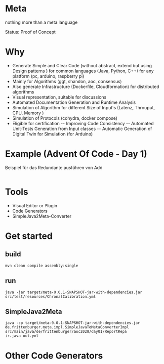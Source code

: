 # Meta
nothing more than a meta language


Status: Proof of Concept

# Why
- Generate Simple and Clear Code (without abstract, extend but using Design patterns ) for common languages (Java, Python, C++) for  any platform (pc, arduino, raspberry pi)
- Mainly for Algorithms (ggt, shandon, aoc, consensus)
- Also generate Infrastructure (Dockerfile, Cloudformation) for distributed algorithms
- Visual representation, suitable for discussions
- Automated Documentation Generation and Runtime Analysis 
- Simulation of Algorithm for different Size of Input's (Latenz, Throuput, CPU, Memory )
- Simulation of Protocols (cohydra, docker compose) 
- Eligible for certification
-- Improving Code Consistency
-- Automated Unit-Tests Generation from Input classes
-- Automatic Generation of Digital Twin for Simulation (for Arduino)
# Example (Advent Of Code - Day 1)

Beispiel für das Redundante ausführen von Add

```

```


# Tools
- Visual Editor or Plugin
- Code Generators
- SimpleJava2Meta-Converter

# Get started

## build
```
mvn clean compile assembly:single
```

## run
```
java -jar target/meta-0.0.1-SNAPSHOT-jar-with-dependencies.jar src/test/resources/ChronalCalibration.yml 
```
## SimpleJava2Meta
```
java -cp target/meta-0.0.1-SNAPSHOT-jar-with-dependencies.jar de.frittenburger.meta.impl.SimpleJavaToMetaConverterImpl src/main/java/de/frittenburger/aoc2020/day01/ReportRepa
ir.java out.yml
```
# Other Code Generators
